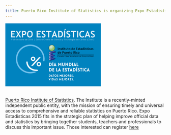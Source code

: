```yaml
---
title: Puerto Rico Institute of Statistics is organizing Expo Estadisticas 2015 in observance of the World Statistics Day 2015
---
```


<img src="/images/PuertoRico_statistics_day_2015_poster.png" alt="Puerto Rico Statistics Day poster" style="width:300px"><br><br>

<a href= "http://www.estadisticas.gobierno.pr/iepr/Inicio.aspx" target="_blank" >Puerto Rico Institute of Statistics</a>. The Institute is a recently-minted independent public entity, with the mission of ensuring timely and universal access to comprehensive and reliable statistics on Puerto Rico. Expo Estadisticas 2015 fits in the strategic plan of helping improve official data and statistics by bringing together students, teachers and professionals to discuss this important issue. Those interested can register <a href="http://www.estadisticas.gobierno.pr/iepr/Sobrenosotros/Quehacemos/Actividadesoficiales/ExpoEstadisticas2015.aspx" target="_blank"> here </a>
